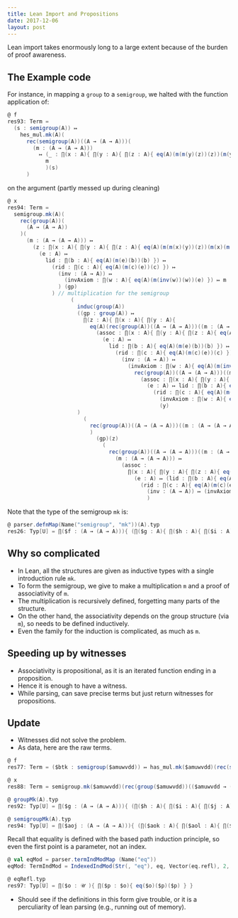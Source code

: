 ```yaml
---
title: Lean Import and Propositions
date: 2017-12-06
layout: post  
---
```


Lean import takes enormously long to a large extent because of the burden of proof awareness.

## The Example code

For instance, in mapping a `group` to a `semigroup`, we halted with the function application of:

```scala
@ f
res93: Term =
  (s : semigroup(A)) ↦
    hes_mul.mk(A)(
      rec(semigroup(A))((A → (A → A)))(
        (m : (A → (A → A)))
          ↦ (_ : ∏(x : A){ ∏(y : A){ ∏(z : A){ eq(A)(m(m(y)(z))(z))(m(y)(m(z)(z))) } } }) ↦
            m
            )(s)
      )
```

on the argument (partly messed up during cleaning)

```scala
@ x
res94: Term =
  semigroup.mk(A)(
    rec(group(A))(
      (A → (A → A))
    )(
      (m : (A → (A → A))) ↦
        (z : ∏(x : A){ ∏(y : A){ ∏(z : A){ eq(A)(m(m(x)(y))(z))(m(x)(m(y)(z))) } } }) ↦
          (e : A) ↦
            lid : ∏(b : A){ eq(A)(m(e)(b))(b) }) ↦
              (rid : ∏(c : A){ eq(A)(m(c)(e))(c) }) ↦
                (inv : (A → A)) ↦
                  (invAxiom : ∏(w : A){ eq(A)(m(inv(w))(w))(e) }) ↦ m
                ) (gp)
              ) // multiplication for the semigroup
                    (
                      induc(group(A))
                      ((gp : group(A)) ↦
                        ∏(z : A){ ∏(x : A){ ∏(y : A){
                          eq(A)(rec(group(A))((A → (A → A)))((m : (A → (A → A))) ↦
                            (assoc : ∏(x : A){ ∏(y : A){ ∏(z : A){ eq(A)(m(m(x)(y))(z))(m(x)(m(y)(z))) } } }) ↦
                              (e : A) ↦
                                lid : ∏(b : A){ eq(A)(m(e)(b))(b) }) ↦
                                  (rid : ∏(c : A){ eq(A)(m(c)(e))(c) }) ↦
                                    (inv : (A → A)) ↦
                                      (invAxiom : ∏(w : A){ eq(A)(m(inv(w))(w))(e) }) ↦ m)(gp)(
                                        rec(group(A))((A → (A → A)))((m : (A → (A → A))) ↦
                                          (assoc : ∏(x : A){ ∏(y : A){ ∏(z : A){ eq(A)(m(m(x)(y))(z))(m(x)(m(y)(z))) } } }) ↦
                                            (e : A) ↦ lid : ∏(b : A){ eq(A)(m(e)(b))(b) }) ↦
                                              (rid : ∏(c : A){ eq(A)(m(c)(e))(c) }) ↦ (inv : (A → A)) ↦
                                                (invAxiom : ∏(w : A){ eq(A)(m(inv(w))(w))(e) }) ↦ m)(gp)(z)(x))
                                                (y)
                      )
                        (
                          rec(group(A))((A → (A → A)))((m : (A → (A → A))) ↦ (z : ∏(x : A){ ∏(y : A){ ∏(z : A){ eq(A)(m(m(x)(y))(z))(m(x)(m(y)(z))) } } }) ↦ (e : A) ↦ lid : ∏(b : A){ eq(A)(m(e)(b))(b) }) ↦ (rid : ∏(c : A){ eq(A)(m(c)(e))(c) }) ↦ (inv : (A → A)) ↦ (invAxiom : ∏(w : A){ eq(A)(m(inv(w))(w))(e) }) ↦ m
                          )
                            (gp)(z)
                              (
                                rec(group(A))((A → (A → A)))((m : (A → (A → A))) ↦ (z : ∏(x : A){ ∏(y : A){ ∏(z : A){ eq(A)(m(m(x)(y))(z))(m(x)(m(y)(z))) } } }) ↦ (e : A) ↦ lid : ∏(b : A){ eq(A)(m(e)(b))(b) }) ↦ (rid : ∏(c : A){ eq(A)(m(c)(e))(c) }) ↦ (inv : (A → A)) ↦ (invAxiom : ∏(w : A){ eq(A)(m(inv(w))(w))(e) }) ↦ m)(gp)(x)(y))) } } })(
                                  (m : (A → (A → A))) ↦
                                    (assoc :
                                      ∏(x : A){ ∏(y : A){ ∏(z : A){ eq(A)(m(m(x)(y))(z))(m(x)(m(y)(z))) } } }) ↦
                                        (e : A) ↦ (lid : ∏(b : A){ eq(A)(m(e)(b))(b) }) ↦
                                          (rid : ∏(c : A){ eq(A)(m(c)(e))(c) }) ↦
                                            (inv : (A → A)) ↦ (invAxiom : ∏(w : A){ eq(A)(m(inv(w))(w))(e) }) ↦ assoc)(gp)
                                            )
```

Note that the type of the semigroup `mk` is:

```scala
@ parser.defnMap(Name("semigroup", "mk"))(A).typ
res26: Typ[U] = ∏($f : (A → (A → A))){ (∏($g : A){ ∏($h : A){ ∏($i : A){ eq(A)($f($f($g)($h))($i))($f($g)($f($h)($i))) } } } → semigroup(A)) }
```

## Why so complicated

* In Lean, all the structures are given as inductive types with a single introduction rule `mk`.
* To form the semigroup, we give to make a multiplication `m` and a proof of associativity of `m`.
* The multiplication is recursively defined, forgetting many parts of the structure.
* On the other hand, the associativity depends on the group structure (via `m`), so needs to be defined inductively.
* Even the family for the induction is complicated, as much as `m`.

## Speeding up by witnesses

* Associativity is propositional, as it is an iterated function ending in a proposition.
* Hence it is enough to have a witness.
* While parsing, can save precise terms but just return witnesses for propositions.

## Update

* Witnesses did not solve the problem.
* As data, here are the raw terms.

```scala
@ f
res77: Term = ($btk : semigroup($amuwvdd)) ↦ has_mul.mk($amuwvdd)(rec(semigroup($amuwvdd))(($amuwvdd → ($amuwvdd → $amuwvdd)))(($btu : ($amuwvdd → ($amuwvdd → $amuwvdd))) ↦ ($crp : ∏($btv : $amuwvdd){ ∏($btw : $amuwvdd){ ∏($btx : $amuwvdd){ eq($amuwvdd)($btu($btu($btv)($btw))($btx))($btu($btv)($btu($btw)($btx))) } } }) ↦ $btu)($btk))

@ x
res88: Term = semigroup.mk($amuwvdd)(rec(group($amuwvdd))(($amuwvdd → ($amuwvdd → $amuwvdd)))(($eybvwn : ($amuwvdd → ($amuwvdd → $amuwvdd))) ↦ ($eybwui : ∏($eybvwo : $amuwvdd){ ∏($eybvwp : $amuwvdd){ ∏($eybvwq : $amuwvdd){ eq($amuwvdd)($eybvwn($eybvwn($eybvwo)($eybvwp))($eybvwq))($eybvwn($eybvwo)($eybvwn($eybvwp)($eybvwq))) } } }) ↦ ($eybwuj : $amuwvdd) ↦ ($eydpnp : ∏($eybwuk : $amuwvdd){ eq($amuwvdd)($eybvwn($eybwuj)($eybwuk))($eybwuk) }) ↦ ($eyfigv : ∏($eydpnq : $amuwvdd){ eq($amuwvdd)($eybvwn($eydpnq)($eybwuj))($eydpnq) }) ↦ ($eyfigx : ($amuwvdd → $amuwvdd)) ↦ ($fbqdvv : ∏($eyfigy : $amuwvdd){ eq($amuwvdd)($eybvwn($eyfigx($eyfigy))($eyfigy))($eybwuj) }) ↦ $eybvwn)($amuwvdf))(_)

@ groupMk(A).typ
res92: Typ[U] = ∏($g : (A → (A → A))){ (∏($h : A){ ∏($i : A){ ∏($j : A){ eq(A)($g($g($h)($i))($j))($g($h)($g($i)($j))) } } } → ∏($anr : A){ (∏($ans : A){ eq(A)($g($anr)($ans))($ans) } → (∏($dtzw : A){ eq(A)($g($dtzw)($anr))($dtzw) } → ∏($fmtd : (A → A)){ (∏($fmte : A){ eq(A)($g($fmtd($fmte))($fmte))($anr) } → group(A)) })) }) }

@ semigroupMk(A).typ
res94: Typ[U] = ∏($aoj : (A → (A → A))){ (∏($aok : A){ ∏($aol : A){ ∏($aom : A){ eq(A)($aoj($aoj($aok)($aol))($aom))($aoj($aok)($aoj($aol)($aom))) } } } → semigroup(A)) }
```

Recall that equality is defined with the based path induction principle, so even the first point is a parameter, not an index.

```scala
@ val eqMod = parser.termIndModMap (Name("eq"))
eqMod: TermIndMod = IndexedIndMod(Str(, "eq"), eq, Vector(eq.refl), 2, true)

@ eqRefl.typ
res97: Typ[U] = ∏($o : 𝒰 ){ ∏($p : $o){ eq($o)($p)($p) } }
```

* Should see if the definitions in this form give trouble, or it is a perculiarity of lean parsing (e.g., running out of memory).
